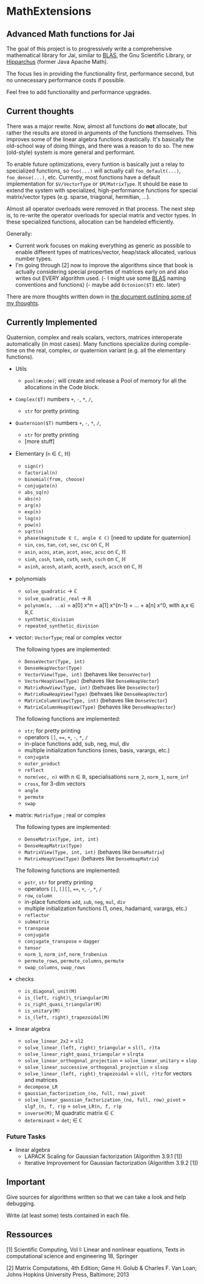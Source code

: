 # MathExtensions

## Advanced Math functions for Jai

The goal of this project is to progressively write a comprehensive
mathematical library for Jai, similar to [BLAS](http://www.netlib.org/blas/), the Gnu Scientific Library, or [Hipparchus](https://hipparchus.org/) (former Java Apache Math).

The focus lies in providing the functionality first, performance
second, but no unnecessary performance costs if possible.

Feel free to add functionality and performance upgrades.

## Current thoughts

There was a major rewite. Now, almost all functions do **not** allocate, but rather the results are stored in arguments of the functions themselves. This improves some of the linear algebra functions drastically.
It's basically the old-school way of doing things, and there was a reason to do so.
The new (old-style) system is more general and performant. 

To enable future optimizations, every funtion is basically just a relay to specialized functions, so `foo(...)` will actually call `foo_default(...)`, `foo_dense(...)`, etc. Currently, most functions have a default implementation for `$V/VectorType` or `$M/MatrixType`. It should be ease to extend the system with specialized, high-performance functions for special matrix/vector types (e.g. sparse, triagonal, hermitian, ...).

Almost all operator overloads were removed in that process.
The next step is, to re-write the operator overloads for special matrix and vector types. In these specialized functions, allocation can be handeled efficiently.

Generally:
- Current work focuses on making everything as generic as possible to enable different types of matrices/vector, heap/stack allocated, various number types.
- I'm going through [2] now to improve the algorithms since that book is actually considering special properties of matrices early on and also writes out EVERY algorithm used.
(- I might use some [BLAS](http://www.netlib.org/blas/) naming conventions and functions)
(- maybe add `Octonion($T)` etc. later)

There are more thoughts written down in [the document outlining some of my thoughts](https://github.com/shiMusa/MathExtensions/blob/flags-and-other-matrix-types/Thoughts.md).

## Currently Implemented

Quaternion, complex and reals scalars, vectors, matrices interoperate automatically (in most cases).
Many functions specialize during compile-time on the real, complex, or quaternion variant (e.g. all the elementary functions).

- Utils
    - `pool(#code)`; will create and release a Pool of memory for all the allocations in the Code block.
- `Complex($T)` numbers `+`, `-`, `*`, `/`,
    - `str` for pretty printing
- `Quaternion($T)` numbers `+`, `-`, `*`, `/`,
    - `str` for pretty printing
    - [more stuff]
- Elementary (`n` ∈ ℂ, ℍ)
    - `sign(r)`
    - `factorial(n)`
    - `binomial(from, choose)`
    - `conjugate(n)`
    - `abs_sq(n)`
    - `abs(n)`
    - `arg(n)`
    - `exp(n)`
    - `log(n)`
    - `pow(n)`
    - `sqrt(n)`
    - `phase(magnitude ∈ ℂ, angle ∈ ℂ)` [need to update for quaternion]
    - `sin`, `cos`, `tan`, `cot`, `sec`, `csc` on ℂ, ℍ
    - `asin`, `acos`, `atan`, `acot`, `asec`, `acsc` on ℂ, ℍ
    - `sinh`, `cosh`, `tanh`, `coth`, `sech`, `csch` on ℂ, ℍ
    - `asinh`, `acosh`, `atanh`, `acoth`, `asech`, `acsch` on ℂ, ℍ
- polynomials
    - `solve_quadratic` -> ℂ
    - `solve_quadratic_real` -> ℝ
    - `polynom(x, ..a)` = a[0] x^n + a[1] x^{n-1} + ... + a[n] x^0, with a,x ∈ ℝ,ℂ
    - `synthetic_division`
    - `repeated_synthetic_division`
- vector: `VectorType`; real or complex vector

    The following types are implemented:
    - `DenseVector(Type, int)`
    - `DenseHeapVector(Type)`
    - `VectorView(Type, int)` (behaves like `DenseVector`)
    - `VectorHeapView(Type)` (behaves like `DenseHeapVector`)
    - `MatrixRowView(Type, int)` (behvaes like `DenseVector`)
    - `MatrixRowHeapView(Type)` (behvaes like `DenseHeapVector`)
    - `MatrixColumnView(Type, int)` (behaves like `DenseVector`)
    - `MatrixColumnHeapView(Type)` (behaves like `DenseHeapVector`)
    

    The following functions are implemented:
    - `str`; for pretty printing
    - operators `[]`, `==`, `+`, `-`, `*`, `/`
    - in-place functions add, sub, neg, mul, div
    - multiple initialization functions (ones, basis, varargs, etc.)
    - `conjugate`
    - `outer_product`
    - `reflect`
    - `norm(vec, n)` with n ∈ ℝ, specialisations `norm_2`, `norm_1`, `norm_inf`
    - `cross`, for 3-dim vectors
    - `angle`
    - `permute`
    - `swap`

    
- matrix: `MatrixType` ; real or complex

    The following types are implemented:
    - `DenseMatrix(Type, int, int)`
    - `DenseHeapMatrix(Type)`
    - `MatrixView(Type, int, int)` (behaves like `DenseMatrix`)
    - `MatrixHeapView(Type)` (behaves like `DenseHeapMatrix`)

    The following functions are implemented:
    - `pstr`, `str` for pretty printing
    - operators `[]`, `[][]`, `==`, `+`, `-`, `*`, `/`
    - `row`, `column`
    - in-place functions `add`, `sub`, `neg`, `mul`, `div`
    - multiple initialization functions (1, ones, hadamard, varargs, etc.)
    - `reflector`
    - `submatrix`
    - `transpose`
    - `conjugate`
    - `conjugate_transpose` = `dagger`
    - `tensor`
    - `norm_1`, `norm_inf`, `norm_frobenius`
    - `permute_rows`, `permute_columns`, `permute`
    - `swap_columns`, `swap_rows`
- checks
    - `is_diagonal_unit(M)`
    - `is_(left, right)\_triangular(M)`
    - `is_right_quasi_triangular(M)`
    - `is_unitary(M)`
    - `is_(left, right)_trapezoidal(M)`
- linear algebra
    - `solve_linear_2x2` = `sl2`
    - `solve_linear_(left, right)_triangular` = `sl(l, r)ta`
    - `solve_linear_right_quasi_triangular` = `slrqta`
    - `solve_linear_orthogonal_projection` = `solve_linear_unitary` = `slop`
    - `solve_linear_successive_orthogonal_projection` = `slsop`
    - `solve_linear_(left, right)_trapezoidal` = `sl(l, r)tz` for vectors and matrices
    - `decompose_LR`
    - `gaussian_factorization_(no, full, row)_pivot`
    - `solve_linear_gaussian_factorization_(no, full, row)_pivot` = `slgf_(n, f, r)p` = `solve_LR(n, f, r)p`
    - `inverse(M)`; M quadratic matrix ∈ ℂ
    - `determinant` = `det`; ∈ ℂ

### Future Tasks

- linear algebra
    - LAPACK Scaling for Gaussian factorization (Algorithm 3.9.1 [1])
    - Iterative Improvement for Gaussian factorization (Algorithm 3.9.2 [1])

## Important

Give sources for algorithms written so that we can take a look and help debugging.

Write (at least some) tests contained in each file.


## Ressources

[1] Scientific Computing, Vol I: Linear and nonlinear equations, Texts in computational science and engineering 18, Springer

[2] Matrix Computations, 4th Edition; Gene H. Golub & Charles F. Van Loan; Johns Hopkins University Press, Baltimore; 2013
